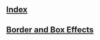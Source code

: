 ## [Index](https://github.com/IIKUYY/CSS/tree/main/index.md)
## [Border and Box Effects](https://github.com/IIKUYY/CSS/tree/main/Chapter9/Ch9.md)
